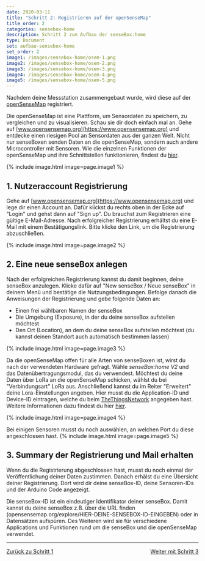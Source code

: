 ```yaml
---
date: 2020-03-11
title: "Schritt 2: Registrieren auf der openSenseMap"
title_order: 2
categories: sensebox-home
description: Schritt 2 zum Aufbau der senseBox:home
type: Document
set: aufbau-sensebox-home
set_order: 2
image1: /images/sensebox-home/osem-1.png
image2: /images/sensebox-home/osem-2.png
image3: /images/sensebox-home/osem-3.png
image4: /images/sensebox-home/osem-4.png
image5: /images/sensebox-home/osem-5.png
---
```


Nachdem deine Messstation zusammengebaut wurde, wird diese auf der [openSenseMap](https://opensensemap.org) registriert. 

Die openSenseMap ist eine Plattform, um Sensordaten zu speichern, zu vergleichen und zu visualisieren. Schau sie dir doch einfach mal an. Gehe auf [www.opensensemap.org](https://www.opensensemap.org) und entdecke einen riesigen Pool an Sensordaten aus der ganzen Welt. Nicht nur senseBoxen senden Daten an die openSenseMap, sondern auch andere Microcontroller mit Sensoren. Wie die einzelnen Funktionen der openSenseMap und ihre Schnittstellen funktionieren, findest du [hier](https://docs.sensebox.de/opensensemap/).

{% include image.html image=page.image1 %}


## 1. Nutzeraccount Registrierung
Gehe auf [www.opensensemap.org](https://www.opensensemap.org) und lege dir einen Account an. Dafür klickst du rechts oben in der Ecke auf "Login" und gehst dann auf "Sign up". Du brauchst zum Registrieren eine gültige E-Mail-Adresse. Nach erfolgreicher Registrierung erhältst du eine E-Mail mit einem Bestätigungslink. Bitte klicke den Link, um die Registrierung abzuschließen. 


{% include image.html image=page.image2 %}


## 2. Eine neue senseBox anlegen
Nach der erfolgreichen Registrierung kannst du damit beginnen, deine senseBox anzulegen. Klicke dafür auf "New senseBox / Neue senseBox" in deinem Menü und bestätige die Nutzungsbedingungen. Befolge danach die Anweisungen der Registrierung und gebe folgende Daten an:

* Einen frei wählbaren Namen der senseBox
* Die Umgebung (Exposure), in der du deine senseBox aufstellen möchtest
* Den Ort (Location), an dem du deine senseBox aufstellen möchtest (du kannst deinen Standort auch automatisch bestimmen lassen)


{% include image.html image=page.image3 %}

Da die openSenseMap offen für alle Arten von senseBoxen ist, wirst du nach der verwendeten Hardware gefragt. Wähle *senseBox:home V2* und das Datenübertragungsmodul, das du verwendest. Möchtest du deine Daten über LoRa an die openSenseMap schicken, wählst du bei "Verbindungsart" LoRa aus. Anschließend kannst du im Reiter "Erweitert" deine Lora-Einstellungen angeben. Hier musst du die Application-ID und Device-ID eintragen, welche du beim [TheThingsNetwork](https://www.thethingsnetwork.org) angegeben hast. Weitere Informationen dazu findest du hier [hier](/sensebox-home/home-erweiterung-lora/).

{% include image.html image=page.image4 %}

Bei einigen Sensoren musst du noch auswählen, an welchen Port du diese angeschlossen hast. 
{% include image.html image=page.image5 %}


## 3. Summary der Registrierung und Mail erhalten
Wenn du die Registrierung abgeschlossen hast, musst du noch einmal der Veröffentlichung deiner Daten zustimmen. Danach erhälst du eine Übersicht deiner Registrierung. Dort wird dir deine senseBox-ID, deine Sensoren-IDs und der Arduino Code angezeigt.  

Die senseBox-ID ist ein eindeutiger Identifikator deiner senseBox. Damit kannst du deine senseBox z.B. über die URL finden (opensensemap.org/explore/HIER-DEINE-SENSEBOX-ID-EINGEBEN) oder in Datensätzen aufspüren. Des Weiteren wird sie für verschiedene Applications und Funktionen rund um die senseBox und die openSenseMap verwendet.


<hr>
<a href="/sensebox-home/home-schritt-1/" class="button">Zurück zu Schritt 1</a>
<a href="/sensebox-home/home-schritt-3/" style="float: right;" class="button">Weiter mit Schritt 3</a>
